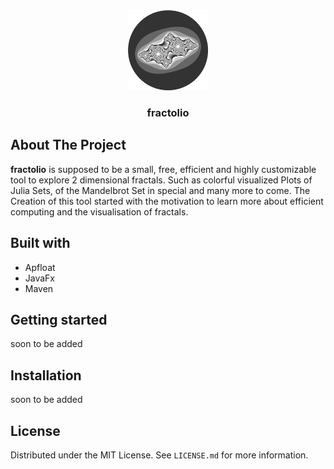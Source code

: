 <div align="center">
  <a href="https://github.com/romanamo/fractolio">
    <img src="assets/logo-round.png" alt="Logo" width="128" height="128">
  </a>
    <h3 align="center">fractolio</h3>
</div>

## About The Project

**fractolio** is supposed to be a small, free, efficient and highly customizable tool
to explore 2 dimensional fractals.
Such as colorful visualized Plots of Julia Sets, of the Mandelbrot Set in special and many more to come.
The Creation of this tool started with the motivation to learn more about efficient computing and the visualisation
of fractals.

## Built with

* Apfloat
* JavaFx
* Maven

## Getting started

soon to be added

## Installation

soon to be added

## License

Distributed under the MIT License. See `LICENSE.md` for more information.
